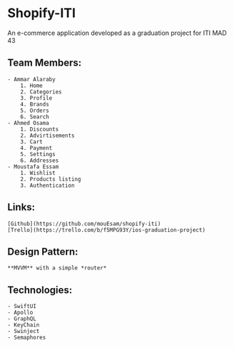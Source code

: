 # Shopify-ITI

An e-commerce application developed as a graduation project for ITI MAD 43

## Team Members:
    - Ammar Alaraby
        1. Home
        2. Categories
        3. Profile
        4. Brands
        5. Orders
        6. Search
    - Ahmed Osama
        1. Discounts
        2. Advirtisements
        3. Cart
        4. Payment
        5. Settings
        6. Addresses
    - Moustafa Essam
        1. Wishlist
        2. Products listing
        3. Authentication

## Links:
    [Github](https://github.com/mouEsam/shopify-iti)
    [Trello](https://trello.com/b/f5MPG93Y/ios-graduation-project)

## Design Pattern:
    **MVVM** with a simple *router*

## Technologies:
    - SwiftUI
    - Apollo
    - GraphQL
    - KeyChain
    - Swinject
    - Semaphores

